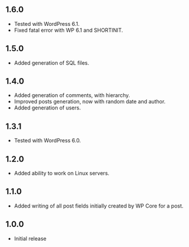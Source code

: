## 1.6.0
* Tested with WordPress 6.1.
* Fixed fatal error with WP 6.1 and SHORTINIT.

## 1.5.0
* Added generation of SQL files.

## 1.4.0
* Added generation of comments, with hierarchy.
* Improved posts generation, now with random date and author.
* Added generation of users.

## 1.3.1
* Tested with WordPress 6.0.

## 1.2.0
* Added ability to work on Linux servers.

## 1.1.0
* Added writing of all post fields initially created by WP Core for a post.

## 1.0.0
* Initial release

